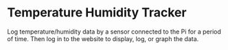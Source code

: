 # Temperature Humidity Tracker

Log temperature/humidity data by a sensor connected to the Pi for a period of time. Then log in to the website to display, log, or graph the data.



